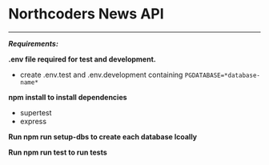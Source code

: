 # Northcoders News API

---

***Requirements:***

**.env file required for test and development.**  
- create .env.test and .env.development containing `PGDATABASE=*database-name*`
  
**npm install to install dependencies**  
- supertest
- express
  
**Run npm run setup-dbs to create each database lcoally**  

**Run npm run test to run tests**  


  
